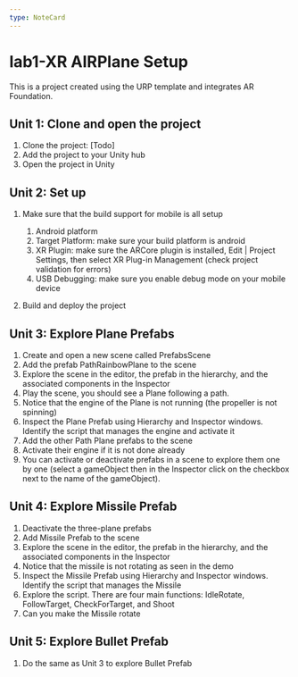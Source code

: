 ```yaml
---
type: NoteCard
---
```


# lab1-XR AIRPlane Setup
This is a project created using the URP template and integrates AR Foundation.

## Unit 1: Clone and open the project

1.  Clone the project: [Todo]
2.  Add the project to your Unity hub
3.  Open the project in Unity

## Unit 2: Set up

1.  Make sure that the build support for mobile is all setup

    1.  Android platform
    2.  Target Platform: make sure your build platform is android
    3.  XR Plugin: make sure the ARCore plugin is installed, Edit | Project Settings, then select XR Plug-in Management (check project validation for errors)
    4.  USB Debugging: make sure you enable debug mode on your mobile device

2.  Build and deploy the project

## Unit 3: Explore Plane Prefabs

1.  Create and open a new scene called PrefabsScene
2.  Add the prefab PathRainbowPlane to the scene
3.  Explore the scene in the editor, the prefab in the hierarchy, and the associated components in the Inspector
4.  Play the scene, you should see a Plane following a path.
5.  Notice that the engine of the Plane is not running (the propeller is not spinning)
6.  Inspect the Plane Prefab using Hierarchy and Inspector windows. Identify the script that manages the engine and activate it
7.  Add the other Path Plane prefabs to the scene
8.  Activate their engine if it is not done already
9.  You can activate or deactivate prefabs in a scene to explore them one by one (select a gameObject then in the Inspector click on the checkbox next to the name of the gameObject).

## Unit 4: Explore Missile Prefab

1.  Deactivate the three-plane prefabs
2.  Add Missile Prefab to the scene
3.  Explore the scene in the editor, the prefab in the hierarchy, and the associated components in the Inspector
4.  Notice that the missile is not rotating as seen in the demo
5.  Inspect the Missile Prefab using Hierarchy and Inspector windows. Identify the script that manages the Missile
6.  Explore the script. There are four main functions: IdleRotate, FollowTarget, CheckForTarget, and Shoot
7.  Can you make the Missile rotate

## Unit 5: Explore Bullet Prefab

1.  Do the same as Unit 3 to explore Bullet Prefab